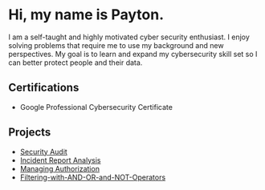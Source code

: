 # Hi, my name is Payton.
 I am a self-taught and highly motivated cyber security enthusiast. I enjoy solving problems that require me to use my background and new perspectives. My goal is to learn and expand my cybersecurity skill set so I can better protect people and their data. 

<h2>Certifications</h2>

- Google Professional Cybersecurity Certificate

<h2>Projects</h2>

- [Security Audit](https://github.com/DigitalWatchmen/Botium-Toys/tree/main)
- [Incident Report Analysis](https://github.com/DigitalWatchmen/Incident-Report-Analysis)
- [Managing Authorization](https://github.com/DigitalWatchmen/Managing-Authorization)
- [Filtering-with-AND-OR-and-NOT-Operators](https://github.com/DigitalWatchmen/Filtering-with-AND-OR-and-NOT-Operators)
